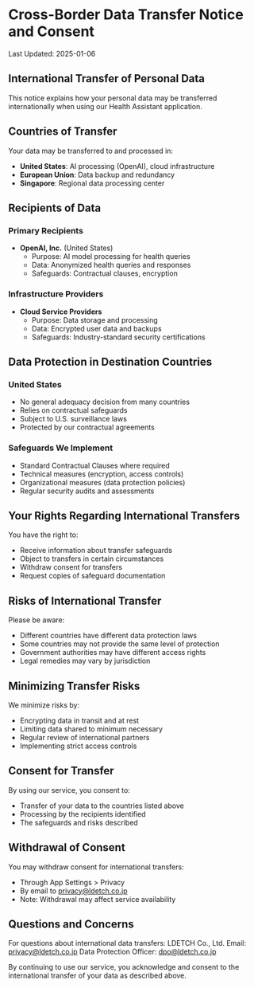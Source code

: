 # Cross-Border Data Transfer Notice and Consent
Last Updated: 2025-01-06

## International Transfer of Personal Data

This notice explains how your personal data may be transferred internationally when using our Health Assistant application.

## Countries of Transfer

Your data may be transferred to and processed in:
- **United States**: AI processing (OpenAI), cloud infrastructure
- **European Union**: Data backup and redundancy
- **Singapore**: Regional data processing center

## Recipients of Data

### Primary Recipients
- **OpenAI, Inc.** (United States)
  - Purpose: AI model processing for health queries
  - Data: Anonymized health queries and responses
  - Safeguards: Contractual clauses, encryption

### Infrastructure Providers
- **Cloud Service Providers**
  - Purpose: Data storage and processing
  - Data: Encrypted user data and backups
  - Safeguards: Industry-standard security certifications

## Data Protection in Destination Countries

### United States
- No general adequacy decision from many countries
- Relies on contractual safeguards
- Subject to U.S. surveillance laws
- Protected by our contractual agreements

### Safeguards We Implement
- Standard Contractual Clauses where required
- Technical measures (encryption, access controls)
- Organizational measures (data protection policies)
- Regular security audits and assessments

## Your Rights Regarding International Transfers

You have the right to:
- Receive information about transfer safeguards
- Object to transfers in certain circumstances
- Withdraw consent for transfers
- Request copies of safeguard documentation

## Risks of International Transfer

Please be aware:
- Different countries have different data protection laws
- Some countries may not provide the same level of protection
- Government authorities may have different access rights
- Legal remedies may vary by jurisdiction

## Minimizing Transfer Risks

We minimize risks by:
- Encrypting data in transit and at rest
- Limiting data shared to minimum necessary
- Regular review of international partners
- Implementing strict access controls

## Consent for Transfer

By using our service, you consent to:
- Transfer of your data to the countries listed above
- Processing by the recipients identified
- The safeguards and risks described

## Withdrawal of Consent

You may withdraw consent for international transfers:
- Through App Settings > Privacy
- By email to privacy@ldetch.co.jp
- Note: Withdrawal may affect service availability

## Questions and Concerns

For questions about international data transfers:
LDETCH Co., Ltd.
Email: privacy@ldetch.co.jp
Data Protection Officer: dpo@ldetch.co.jp

By continuing to use our service, you acknowledge and consent to the international transfer of your data as described above.